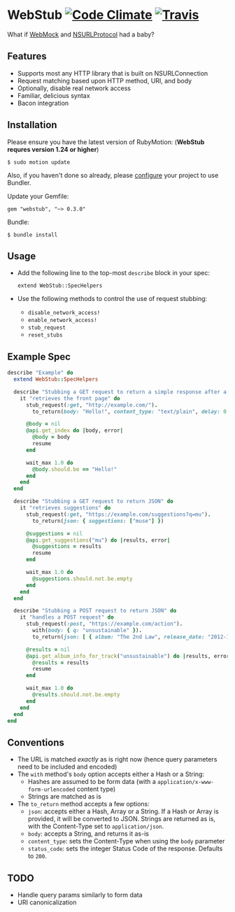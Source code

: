 WebStub [![Code Climate](https://codeclimate.com/github/mattgreen/webstub.png)](https://codeclimate.com/github/mattgreen/webstub) [![Travis](https://api.travis-ci.org/mattgreen/webstub.png)](https://travis-ci.org/mattgreen/webstub)
======

What if [WebMock](https://github.com/bblimke/webmock) and [NSURLProtocol](https://developer.apple.com/library/mac/#documentation/Cocoa/Reference/Foundation/Classes/NSURLProtocol_Class/Reference/Reference.html) had a baby?

Features
------------
* Supports most any HTTP library that is built on NSURLConnection
* Request matching based upon HTTP method, URI, and body
* Optionally, disable real network access
* Familiar, delicious syntax
* Bacon integration

Installation
------------
Please ensure you have the latest version of RubyMotion: (**WebStub requres version 1.24 or higher**)

    $ sudo motion update

Also, if you haven't done so already, please [configure](http://thunderboltlabs.com/posts/using-bundler-with-rubymotion) your project to use Bundler.

Update your Gemfile:

    gem "webstub", "~> 0.3.0"

Bundle:

    $ bundle install

Usage
-----
* Add the following line to the top-most `describe` block in your spec:

    `extend WebStub::SpecHelpers`

* Use the following methods to control the use of request stubbing:
  - `disable_network_access!`
  - `enable_network_access!`
  - `stub_request`
  - `reset_stubs`

Example Spec
------------

```ruby
describe "Example" do
  extend WebStub::SpecHelpers

  describe "Stubbing a GET request to return a simple response after a delay" do
    it "retrieves the front page" do
      stub_request(:get, "http://example.com/").
        to_return(body: "Hello!", content_type: "text/plain", delay: 0.3)

      @body = nil
      @api.get_index do |body, error|
        @body = body
        resume
      end

      wait_max 1.0 do
        @body.should.be == "Hello!"
      end
    end
  end

  describe "Stubbing a GET request to return JSON" do
    it "retrieves suggestions" do
      stub_request(:get, "https://example.com/suggestions?q=mu").
        to_return(json: { suggestions: ["muse"] })

      @suggestions = nil
      @api.get_suggestions("mu") do |results, error|
        @suggestions = results
        resume
      end

      wait_max 1.0 do
        @suggestions.should.not.be.empty
      end
    end
  end

  describe "Stubbing a POST request to return JSON" do
    it "handles a POST request" do
      stub_request(:post, "https://example.com/action").
        with(body: { q: "unsustainable" }).
        to_return(json: [ { album: "The 2nd Law", release_date: "2012-10-01", artist: "Muse" } ])

      @results = nil
      @api.get_album_info_for_track("unsustainable") do |results, error|
        @results = results
        resume
      end

      wait_max 1.0 do
        @results.should.not.be.empty
      end
    end
  end
end
```

Conventions
-----------------
- The URL is matched *exactly* as is right now (hence query parameters need to be included and encoded)
- The `with` method's `body` option accepts either a Hash or a String:
  - Hashes are assumed to be form data (with a `application/x-www-form-urlencoded` content type)
  - Strings are matched as is
- The `to_return` method accepts a few options:
  - `json`: accepts either a Hash, Array or a String. If a Hash or Array is provided, it will be converted to JSON. Strings are returned as is, with the Content-Type set to `application/json`.
  - `body`: accepts a String, and returns it as-is
  - `content_type`: sets the Content-Type when using the `body` parameter
  - `status_code`: sets the integer Status Code of the response. Defaults to `200`.

TODO
---------
* Handle query params similarly to form data
* URI canonicalization

